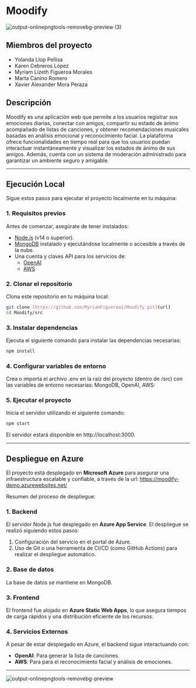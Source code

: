 # Moodify

![output-onlinepngtools-removebg-preview (3)](https://github.com/user-attachments/assets/940ff865-7497-4a78-a09e-125e07d91e1a)

## Miembros del proyecto
+ Yolanda Llop Pellisa
+ Karen Cebreros López
+ Myriam Lizeth Figueroa Morales
+ Marta Canino Romero
+ Xavier Alexander Mora Peraza

## Descripción 

 Moodify es una aplicación web que permite a los usuarios registrar sus emociones diarias, conectar con amigos, compartir su estado de ánimo acompañado de listas de canciones, y obtener recomendaciones musicales basadas en análisis emocional y reconocimiento facial. La plataforma ofrece funcionalidades en tiempo real para que los usuarios puedan interactuar instantáneamente y visualizar los estados de ánimo de sus amigos. Además, cuenta con un sistema de moderación administrado para garantizar un ambiente seguro y amigable.  

---

## **Ejecución Local**

Sigue estos pasos para ejecutar el proyecto localmente en tu máquina:

### **1. Requisitos previos**
Antes de comenzar, asegúrate de tener instalados:
- [Node.js](https://nodejs.org/) (v14 o superior).
- [MongoDB](https://www.mongodb.com/) instalado y ejecutándose localmente o accesible a través de la nube.
- Una cuenta y claves API para los servicios de:
  - [OpenAI](https://platform.openai.com/)
  - [AWS](https://aws.amazon.com/)
### **2. Clonar el repositorio**
Clona este repositorio en tu máquina local:
```bash
git clone [https://github.com/MyriamFigueroa1/Moodify.git](url)
cd Moodify/src
```
### **3.  Instalar dependencias**
Ejecuta el siguiente comando para instalar las dependencias necesarias:
```bash
npm install
```
### **4.  Configurar variables de entorno**
Crea o importa el archivo .env en la raíz del proyecto (dentro de /src) con las variables de entorno necesarias: MongoDB, OpenAI, AWS:
### **5.  Ejecutar el proyecto**
Inicia el servidor utilizando el siguiente comando:
```bash
npm start
```
El servidor estará disponible en http://localhost:3000.

---

## **Despliegue en Azure**

El proyecto está desplegado en **Microsoft Azure** para asegurar una infraestructura escalable y confiable, a través de la url: https://moodify-demo.azurewebsites.net/

Resumen del proceso de despliegue:
### **1. Backend**
El servidor Node.js fue desplegado en **Azure App Service**. El despliegue se realizó siguiendo estos pasos:
1. Configuración del servicio en el portal de Azure.
2. Uso de Git o una herramienta de CI/CD (como GitHub Actions) para realizar el despliegue automático.

### **2. Base de datos**
La base de datos se mantiene en MongoDB.

### **3. Frontend**
El frontend fue alojado en **Azure Static Web Apps**, lo que asegura tiempos de carga rápidos y una distribución eficiente de los recursos.

### **4. Servicios Externos**
A pesar de estar desplegado en Azure, el backend sigue interactuando con:
- **OpenAI**: Para generar la lista de canciones.
- **AWS**: Para para el reconocimiento facial y análisis de emociones.
  
---
![output-onlinepngtools-removebg-preview](https://github.com/user-attachments/assets/a5575b3a-aa78-4cf0-9223-445bfff3a0e8)


